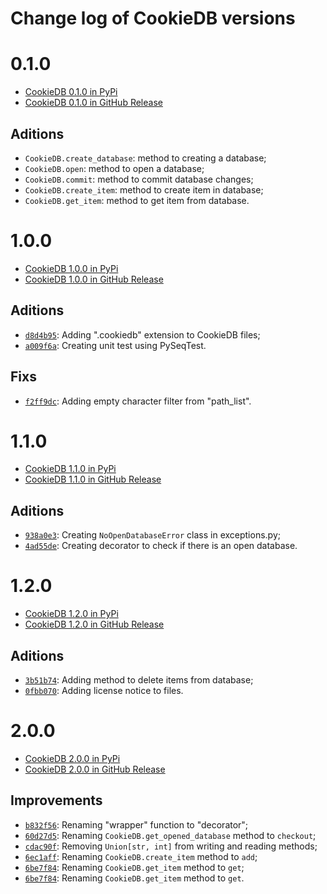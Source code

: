 # Change log of CookieDB versions

# 0.1.0

- [CookieDB 0.1.0 in PyPi](https://pypi.org/project/cookiedb/0.1.0/)
- [CookieDB 0.1.0 in GitHub Release](https://github.com/jaedsonpys/cookiedb/releases/tag/v0.1.0)

## Aditions

- `CookieDB.create_database`: method to creating a database;
- `CookieDB.open`: method to open a database;
- `CookieDB.commit`: method to commit database changes;
- `CookieDB.create_item`: method to create item in database;
- `CookieDB.get_item`: method to get item from database.

# 1.0.0

- [CookieDB 1.0.0 in PyPi](https://pypi.org/project/cookiedb/1.0.0/)
- [CookieDB 1.0.0 in GitHub Release](https://github.com/jaedsonpys/cookiedb/releases/tag/v1.0.0)

## Aditions

- [`d8d4b95`](https://github.com/jaedsonpys/cookiedb/commit/d8d4b95dca40ab1dac096e85a19878ffaa11c7ac): Adding ".cookiedb" extension to CookieDB files;
- [`a009f6a`](https://github.com/jaedsonpys/cookiedb/commit/a009f6a2aa000eb00bdf776088389f2d3aa84b13): Creating unit test using PySeqTest.

## Fixs

- [`f2ff9dc`](https://github.com/jaedsonpys/cookiedb/commit/f2ff9dcdd203acf8b973c74e45197e79fbecdec8): Adding empty character filter from "path_list".

# 1.1.0

- [CookieDB 1.1.0 in PyPi](https://pypi.org/project/cookiedb/1.1.0/)
- [CookieDB 1.1.0 in GitHub Release](https://github.com/jaedsonpys/cookiedb/releases/tag/v1.1.0)

## Aditions

- [`938a0e3`](https://github.com/jaedsonpys/cookiedb/commit/938a0e3ff0617fe86a8e052b72e5bdb65dbfe8e9): Creating `NoOpenDatabaseError` class in exceptions.py;
- [`4ad55de`](https://github.com/jaedsonpys/cookiedb/commit/4ad55def9d49c9ab7651b34934499a116ce6e114): Creating decorator to check if there is an open database.

# 1.2.0

- [CookieDB 1.2.0 in PyPi](https://pypi.org/project/cookiedb/1.2.0/)
- [CookieDB 1.2.0 in GitHub Release](https://github.com/jaedsonpys/cookiedb/releases/tag/v1.2.0)

## Aditions

- [`3b51b74`](https://github.com/jaedsonpys/cookiedb/commit/3b51b7411bebcc1b5fd10431542f47ac4eda958f): Adding method to delete items from database;
- [`0fbb070`](https://github.com/jaedsonpys/cookiedb/commit/0fbb0706a67bfaca50a1961c9f321d400368fd12): Adding license notice to files.

# 2.0.0

- [CookieDB 2.0.0 in PyPi](https://pypi.org/project/cookiedb/2.0.0/)
- [CookieDB 2.0.0 in GitHub Release](https://github.com/jaedsonpys/cookiedb/releases/tag/v2.0.0)

## Improvements

- [`b832f56`](https://github.com/jaedsonpys/cookiedb/commit/b832f56): Renaming "wrapper" function to "decorator";
- [`60d27d5`](https://github.com/jaedsonpys/cookiedb/commit/60d27d5): Renaming `CookieDB.get_opened_database` method to `checkout`;
- [`cdac90f`](https://github.com/jaedsonpys/cookiedb/commit/cdac90f): Removing `Union[str, int]` from writing and reading methods;
- [`6ec1aff`](https://github.com/jaedsonpys/cookiedb/commit/6ec1aff): Renaming `CookieDB.create_item` method to `add`;
- [`6be7f84`](https://github.com/jaedsonpys/cookiedb/commit/6be7f84): Renaming `CookieDB.get_item` method to `get`;
- [`6be7f84`](https://github.com/jaedsonpys/cookiedb/commit/6be7f84): Renaming `CookieDB.get_item` method to `get`.